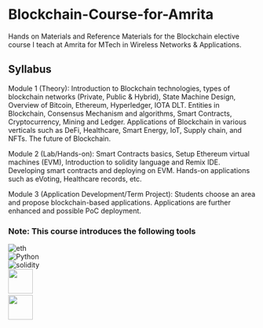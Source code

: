 # Blockchain-Course-for-Amrita
Hands on Materials and Reference Materials for the Blockchain elective course I teach at Amrita for MTech in Wireless Networks &amp; Applications.

## Syllabus

Module 1 (Theory): Introduction to Blockchain technologies, types of blockchain networks (Private, Public & Hybrid), State Machine Design, Overview of Bitcoin, Ethereum, Hyperledger, IOTA DLT. Entities in Blockchain, Consensus Mechanism and algorithms, Smart Contracts, Cryptocurrency, Mining and Ledger. Applications of Blockchain in various verticals such as DeFi, Healthcare, Smart Energy, IoT, Supply chain, and NFTs. The future of Blockchain.
 
Module 2 (Lab/Hands-on): Smart Contracts basics, Setup Ethereum virtual machines (EVM), Introduction to solidity language and Remix IDE. Developing smart contracts and deploying on EVM. Hands-on applications such as eVoting, Healthcare records, etc.

Module 3 (Application Development/Term Project): Students choose an area and propose blockchain-based applications. Applications are further enhanced and possible PoC deployment. 

### Note: This course introduces the following tools <br />

![eth](https://img.shields.io/badge/Ethereum-3C3C3D?style=for-the-badge&logo=Ethereum&logoColor=white)&nbsp; <br />
![Python](https://img.shields.io/badge/Python-FFD43B?style=for-the-badge&logo=python&logoColor=blue)&nbsp; <br />
![solidity](https://img.shields.io/badge/Solidity-e6e6e6?style=for-the-badge&logo=solidity&logoColor=black)&nbsp; <br />
<img src="https://trufflesuite.com/img/truffle-logo.svg" width="50">&nbsp;  <br />
<img src="https://trufflesuite.com/img/ganache-logo-dark.svg" width="50">&nbsp; <br />




